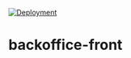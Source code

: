 [![Deployment](https://github.com/grupo1-taller2-2022c2/backoffice-front/actions/workflows/deploy.yml/badge.svg)](https://github.com/grupo1-taller2-2022c2/backoffice-front/actions/workflows/deploy.yml)

# backoffice-front